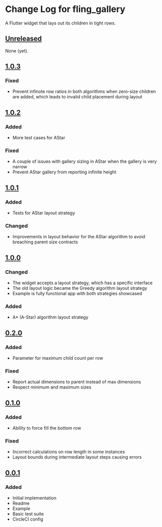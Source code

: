 # Change Log for fling\_gallery

A Flutter widget that lays out its children in tight rows.

## [Unreleased]

None (yet).

## [1.0.3]

### Fixed

- Prevent infinote row ratios in both algorithms when zero-size children are added, which leads to invalid child placement during layout

## [1.0.2]

### Added

- More test cases for AStar

### Fixed

- A couple of issues with gallery sizing in AStar when the gallery is very narrow
- Prevent AStar gallery from reporting infinite height

## [1.0.1]

### Added

- Tests for AStar layout strategy

### Changed

- Improvements in layout behavior for the AStar algorithm to avoid breaching parent size contracts

## [1.0.0]

### Changed

- The widget accepts a layout strategy, which has a specific interface
- The old layout logic became the Greedy algorithm layout strategy
- Example is fully functional app with both strategies showcased

### Added

- A* (A-Star) algorithm layout strategy

## [0.2.0]

### Added

- Parameter for maximum child count per row

### Fixed

- Report actual dimensions to parent instead of max dimensions
- Respect minimum and maximum sizes

## [0.1.0]

### Added

- Ability to force fill the bottom row

### Fixed

- Incorrect calculations on row length in some instances
- Layout bounds during intermediate layout steps causing errors

## [0.0.1]

### Added

- Initial implementation
- Readme
- Example
- Basic test suite
- CircleCI config

[Unreleased]: https://github.com/mongoose13/fling-gallery/compare/v1.0.3...HEAD
[1.0.3]: https://github.com/mongoose13/fling-gallery/compare/v1.0.2...v1.0.3
[1.0.2]: https://github.com/mongoose13/fling-gallery/compare/v1.0.1...v1.0.2
[1.0.1]: https://github.com/mongoose13/fling-gallery/compare/v1.0.0...v1.0.1
[1.0.0]: https://github.com/mongoose13/fling-gallery/compare/v0.2.0...v1.0.0
[0.2.0]: https://github.com/mongoose13/fling-gallery/compare/v0.1.0...v0.2.0
[0.1.0]: https://github.com/mongoose13/fling-gallery/compare/v0.0.1...v0.1.0
[0.0.1]: https://github.com/mongoose13/fling-gallery/tree/v0.0.1
